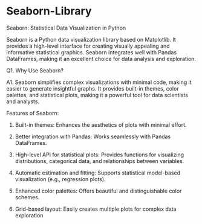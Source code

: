 # Seaborn-Library

Seaborn: Statistical Data Visualization in Python

Seaborn is a Python data visualization library based on Matplotlib. It provides a high-level interface for creating visually appealing and informative statistical graphics. 
Seaborn integrates well with Pandas DataFrames, making it an excellent choice for data analysis and exploration.

Q1. Why Use Seaborn?

A1. Seaborn simplifies complex visualizations with minimal code, making it easier to generate insightful graphs. It provides built-in themes, color palettes, and statistical plots, 
    making it a powerful tool for data scientists and analysts.

  Features of Seaborn:

  1. Built-in themes: Enhances the aesthetics of plots with minimal effort.

  2. Better integration with Pandas: Works seamlessly with Pandas DataFrames.

  3. High-level API for statistical plots: Provides functions for visualizing distributions, categorical data, and relationships between variables.

  4. Automatic estimation and fitting: Supports statistical model-based visualization (e.g., regression plots).

  5. Enhanced color palettes: Offers beautiful and distinguishable color schemes.

  6. Grid-based layout: Easily creates multiple plots for complex data exploration

